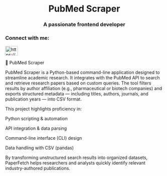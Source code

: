 <h1 align="center"> PubMed Scraper</h1>

<h3 align="center">A passionate frontend developer</h3>

<h3 align="left">Connect with me:</h3>
<p align="left">
<a href="https://linkedin.com/in/https://www.linkedin.com/in/sayali-parandwal-402166219/" target="blank"><img align="center" src="https://raw.githubusercontent.com/rahuldkjain/github-profile-readme-generator/master/src/images/icons/Social/linked-in-alt.svg" alt="https://www.linkedin.com/in/sayali-parandwal-402166219/" height="30" width="40" /></a>
</p>

📌 PubMed Scraper 

PubMed Scraper is a Python-based command-line application designed to streamline academic research. It integrates with the PubMed API to search and retrieve research papers based on custom queries. The tool filters results by author affiliation (e.g., pharmaceutical or biotech companies) and exports structured metadata — including titles, authors, journals, and publication years — into CSV format.

This project highlights proficiency in:

Python scripting & automation

API integration & data parsing

Command-line interface (CLI) design

Data handling with CSV (pandas)

By transforming unstructured search results into organized datasets, PaperFetch helps researchers and analysts quickly identify relevant industry-authored publications. 





